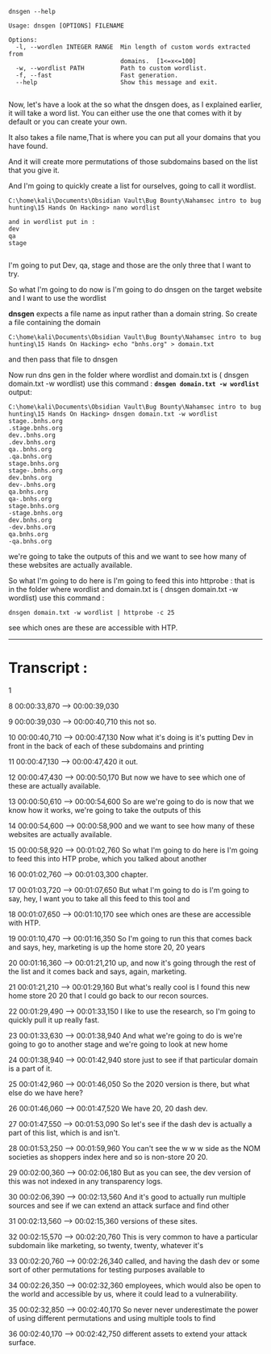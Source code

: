 
```
dnsgen --help

Usage: dnsgen [OPTIONS] FILENAME

Options:
  -l, --wordlen INTEGER RANGE  Min length of custom words extracted from
                               domains.  [1<=x<=100]
  -w, --wordlist PATH          Path to custom wordlist.
  -f, --fast                   Fast generation.
  --help                       Show this message and exit.


```


Now, let's have a look at the so what the dnsgen does, as I explained earlier, it will take a word list.
You can either use the one that comes with it by default or you can create your own.

It also takes a file name,That is where you can put all your domains that you have found.

And it will create more permutations of those subdomains based on the list that you give it.


And I'm going to quickly create a list for ourselves, going to call it wordlist.
```
C:\home\kali\Documents\Obsidian Vault\Bug Bounty\Nahamsec intro to bug hunting\15 Hands On Hacking> nano wordlist

and in wordlist put in :
dev
qa
stage


```

I'm going to put Dev, qa, stage and those are the only three that I want to try.


So what I'm going to do now is I'm going to do dnsgen on the target website and I want to use the wordlist

**dnsgen** expects a file name as input rather than a domain string. So create a file containing the domain 
```
C:\home\kali\Documents\Obsidian Vault\Bug Bounty\Nahamsec intro to bug hunting\15 Hands On Hacking> echo "bnhs.org" > domain.txt

```
and then pass that file to dnsgen


Now run dns gen in the folder where wordlist and domain.txt is ( dnsgen domain.txt -w wordlist) use this command :
**`dnsgen domain.txt -w wordlist`**
output:
```
C:\home\kali\Documents\Obsidian Vault\Bug Bounty\Nahamsec intro to bug hunting\15 Hands On Hacking> dnsgen domain.txt -w wordlist
stage..bnhs.org
.stage.bnhs.org
dev..bnhs.org
.dev.bnhs.org
qa..bnhs.org
.qa.bnhs.org
stage.bnhs.org
stage-.bnhs.org
dev.bnhs.org
dev-.bnhs.org
qa.bnhs.org
qa-.bnhs.org
stage.bnhs.org
-stage.bnhs.org
dev.bnhs.org
-dev.bnhs.org
qa.bnhs.org
-qa.bnhs.org
```

we're going to take the outputs of this
and we want to see how many of these websites are actually available.

So what I'm going to do here is I'm going to feed this into httprobe : that is in the folder where wordlist and domain.txt is ( dnsgen domain.txt -w wordlist) use this command :
```
dnsgen domain.txt -w wordlist | httprobe -c 25
```
see which ones are these are accessible with HTP.




---


# Transcript :

1

8
00:00:33,870 --> 00:00:39,030


9
00:00:39,030 --> 00:00:40,710
this not so.

10
00:00:40,710 --> 00:00:47,130
Now what it's doing is it's putting Dev in front in the back of each of these subdomains and printing

11
00:00:47,130 --> 00:00:47,420
it out.

12
00:00:47,430 --> 00:00:50,170
But now we have to see which one of these are actually available.

13
00:00:50,610 --> 00:00:54,600
So are we're going to do is now that we know how it works, we're going to take the outputs of this

14
00:00:54,600 --> 00:00:58,900
and we want to see how many of these websites are actually available.

15
00:00:58,920 --> 00:01:02,760
So what I'm going to do here is I'm going to feed this into HTP probe, which you talked about another

16
00:01:02,760 --> 00:01:03,300
chapter.

17
00:01:03,720 --> 00:01:07,650
But what I'm going to do is I'm going to say, hey, I want you to take all this feed to this tool and

18
00:01:07,650 --> 00:01:10,170
see which ones are these are accessible with HTP.

19
00:01:10,470 --> 00:01:16,350
So I'm going to run this that comes back and says, hey, marketing is up the home store 20, 20 years

20
00:01:16,360 --> 00:01:21,210
up, and now it's going through the rest of the list and it comes back and says, again, marketing.

21
00:01:21,210 --> 00:01:29,160
But what's really cool is I found this new home store 20 20 that I could go back to our recon sources.

22
00:01:29,490 --> 00:01:33,150
I like to use the research, so I'm going to quickly pull it up really fast.

23
00:01:33,630 --> 00:01:38,940
And what we're going to do is we're going to go to another stage and we're going to look at new home

24
00:01:38,940 --> 00:01:42,940
store just to see if that particular domain is a part of it.

25
00:01:42,960 --> 00:01:46,050
So the 2020 version is there, but what else do we have here?

26
00:01:46,060 --> 00:01:47,520
We have 20, 20 dash dev.

27
00:01:47,550 --> 00:01:53,090
So let's see if the dash dev is actually a part of this list, which is and isn't.

28
00:01:53,250 --> 00:01:59,960
You can't see the w w w side as the NOM societies as shoppers index here and so is non-store 20 20.

29
00:02:00,360 --> 00:02:06,180
But as you can see, the dev version of this was not indexed in any transparency logs.

30
00:02:06,390 --> 00:02:13,560
And it's good to actually run multiple sources and see if we can extend an attack surface and find other

31
00:02:13,560 --> 00:02:15,360
versions of these sites.

32
00:02:15,570 --> 00:02:20,760
This is very common to have a particular subdomain like marketing, so twenty, twenty, whatever it's

33
00:02:20,760 --> 00:02:26,340
called, and having the dash dev or some sort of other permutations for testing purposes available to

34
00:02:26,350 --> 00:02:32,360
employees, which would also be open to the world and accessible by us, where it could lead to a vulnerability.

35
00:02:32,850 --> 00:02:40,170
So never never underestimate the power of using different permutations and using multiple tools to find

36
00:02:40,170 --> 00:02:42,750
different assets to extend your attack surface.